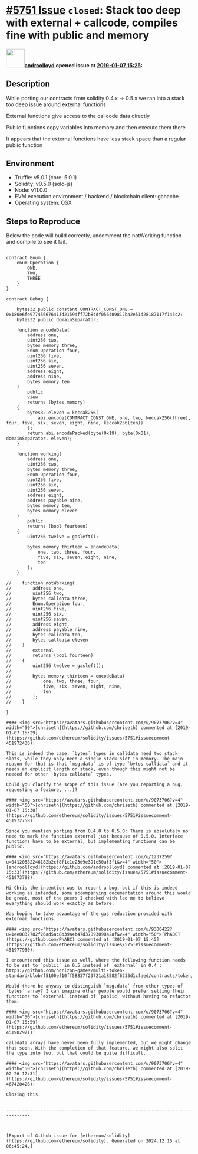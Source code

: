 # [\#5751 Issue](https://github.com/ethereum/solidity/issues/5751) `closed`: Stack too deep with external + callcode, compiles fine with public and memory

#### <img src="https://avatars.githubusercontent.com/u/1237259?u=04120582246182b2cf8f1c1e23d9e391e50af3f1&v=4" width="50">[androolloyd](https://github.com/androolloyd) opened issue at [2019-01-07 15:25](https://github.com/ethereum/solidity/issues/5751):

<!--## Prerequisites

- First, many thanks for taking part in the community. We really appreciate that.
- We realize there is a lot of information requested here. We ask only that you do your best to provide as much information as possible so we can better help you.
- Support questions are better asked in one of the following locations:
	- [Solidity chat](https://gitter.im/ethereum/solidity)
	- [Stack Overflow](https://ethereum.stackexchange.com/)
- Ensure the issue isn't already reported.
- The issue should be reproducible with the latest solidity version; however, this isn't a hard requirement and being reproducible with an older version is sufficient.
-->

## Description

While porting our contracts from solidity 0.4.x -> 0.5.x we ran into a stack too deep issue around external functions

External functions give access to the callcode data directly

Public functions copy variables into memory and then execute them there

It appears that the external functions have less stack space than a regular public function

## Environment

- Truffle: v5.0.1 (core: 5.0.1)
- Solidity: v0.5.0 (solc-js)
- Node: v11.0.0
- EVM execution environment / backend / blockchain client: ganache
- Operating system: OSX

## Steps to Reproduce

Below the code will build correctly, uncomment the notWorking function and compile to see it fail.

```pragma solidity ^0.5.0;

contract Enum {
    enum Operation {
        ONE,
        TWO,
        THREE
    }
}

contract Debug {

    bytes32 public constant CONTRACT_CONST_ONE = 0x180e6fe977456676413d21594ff72b84df056409812ba2e51d28187117f143c2;
    bytes32 public domainSeparator;

    function encodeData(
        address one,
        uint256 two,
        bytes memory three,
        Enum.Operation four,
        uint256 five,
        uint256 six,
        uint256 seven,
        address eight,
        address nine,
        bytes memory ten
    )
        public
        view
        returns (bytes memory)
    {
        bytes32 eleven = keccak256(
            abi.encode(CONTRACT_CONST_ONE, one, two, keccak256(three), four, five, six, seven, eight, nine, keccak256(ten))
        );
        return abi.encodePacked(byte(0x19), byte(0x01), domainSeparator, eleven);
    }

    function working(
        address one,
        uint256 two,
        bytes memory three,
        Enum.Operation four,
        uint256 five,
        uint256 six,
        uint256 seven,
        address eight,
        address payable nine,
        bytes memory ten,
        bytes memory eleven
    )
        public
        returns (bool fourteen)
    {
        uint256 twelve = gasleft();

        bytes memory thirteen = encodeData(
            one, two, three, four,
            five, six, seven, eight, nine,
            ten
        );
    }

//    function notWorking(
//        address one,
//        uint256 two,
//        bytes calldata three,
//        Enum.Operation four,
//        uint256 five,
//        uint256 six,
//        uint256 seven,
//        address eight,
//        address payable nine,
//        bytes calldata ten,
//        bytes calldata eleven
//    )
//        external
//        returns (bool fourteen)
//    {
//        uint256 twelve = gasleft();
//
//        bytes memory thirteen = encodeData(
//            one, two, three, four,
//            five, six, seven, eight, nine,
//            ten
//        );
//    }

}

#### <img src="https://avatars.githubusercontent.com/u/9073706?v=4" width="50">[chriseth](https://github.com/chriseth) commented at [2019-01-07 15:29](https://github.com/ethereum/solidity/issues/5751#issuecomment-451972436):

This is indeed the case. `bytes` types in calldata need two stack slots, while they only need a single stack slot in memory. The main reason for that is that `msg.data` is of type `bytes calldata` and it needs an explicit length on stack, even though this might not be needed for other `bytes calldata` types.

Could you clarify the scope of this issue (are you reporting a bug, requesting a feature, ...)?

#### <img src="https://avatars.githubusercontent.com/u/9073706?v=4" width="50">[chriseth](https://github.com/chriseth) commented at [2019-01-07 15:30](https://github.com/ethereum/solidity/issues/5751#issuecomment-451972758):

Since you mention porting from 0.4.0 to 0.5.0: There is absolutely no need to mark the function external just because of 0.5.0. Interface functions have to be external, but implementing functions can be public.

#### <img src="https://avatars.githubusercontent.com/u/1237259?u=04120582246182b2cf8f1c1e23d9e391e50af3f1&v=4" width="50">[androolloyd](https://github.com/androolloyd) commented at [2019-01-07 15:33](https://github.com/ethereum/solidity/issues/5751#issuecomment-451973798):

Hi Chris the intention was to report a bug, but if this is indeed working as intended, some accompanying documentation around this would be great, most of the peers I checked with led me to believe everything should work exactly as before. 

Was hoping to take advantage of the gas reduction provided with external functions.

#### <img src="https://avatars.githubusercontent.com/u/9306422?u=1ee0832782f26ad5ac8b39a4b47d37893098a2af&v=4" width="50">[PhABC](https://github.com/PhABC) commented at [2019-01-07 15:45](https://github.com/ethereum/solidity/issues/5751#issuecomment-451977950):

I encountered this issue as well, where the following function needs to be set to `public` in 0.5 instead of `external` in 0.4 : https://github.com/horizon-games/multi-token-standard/blob/f5100ef10ff58837f23721a18582f6233d1cfaed/contracts/token/ERC1155.sol#L98

Would there be anyway to distinguish `msg.data` from other types of `bytes` array? I can imagine other people would prefer setting their functions to `external` instead of `public` without having to refactor them.

#### <img src="https://avatars.githubusercontent.com/u/9073706?v=4" width="50">[chriseth](https://github.com/chriseth) commented at [2019-01-07 15:59](https://github.com/ethereum/solidity/issues/5751#issuecomment-451982971):

calldata arrays have never been fully implemented, but we might change that soon. With the completion of that feature, we might also split the type into two, but that could be quite difficult.

#### <img src="https://avatars.githubusercontent.com/u/9073706?v=4" width="50">[chriseth](https://github.com/chriseth) commented at [2019-02-26 12:31](https://github.com/ethereum/solidity/issues/5751#issuecomment-467420426):

Closing this.


-------------------------------------------------------------------------------



[Export of Github issue for [ethereum/solidity](https://github.com/ethereum/solidity). Generated on 2024.12.15 at 06:45:24.]

